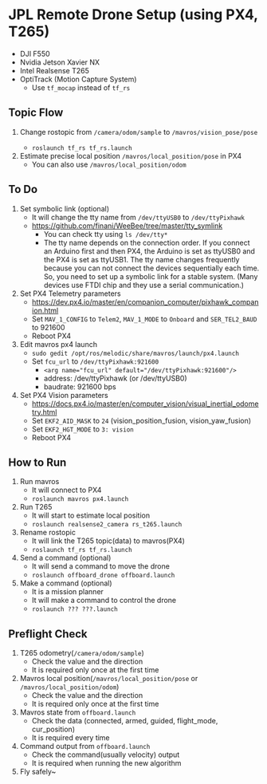 # JPL Remote Drone Setup (using PX4, T265)
- DJI F550
- Nvidia Jetson Xavier NX
- Intel Realsense T265
- OptiTrack (Motion Capture System)
  - Use ```tf_mocap``` instead of ```tf_rs```
 

## Topic Flow
1. Change rostopic from <T265> ```/camera/odom/sample``` to ```/mavros/vision_pose/pose```
    - ```roslaunch tf_rs tf_rs.launch```
3. Estimate precise local position ```/mavros/local_position/pose``` in PX4
    - You can also use ```/mavros/local_position/odom```


## To Do
1. Set symbolic link (optional)
    - It will change the tty name from ```/dev/ttyUSB0``` to ```/dev/ttyPixhawk```
    - https://github.com/finani/WeeBee/tree/master/tty_symlink
        - You can check tty using ```ls /dev/tty*```
        - The tty name depends on the connection order. If you connect an Arduino first and then PX4, the Arduino is set as ttyUSB0 and the PX4 is set as ttyUSB1. The tty name changes frequently because you can not connect the devices sequentially each time. So, you need to set up a symbolic link for a stable system. (Many devices use FTDI chip and they use a serial communication.)
2. Set PX4 Telemetry parameters
    - https://dev.px4.io/master/en/companion_computer/pixhawk_companion.html
    - Set ```MAV_1_CONFIG``` to ```Telem2```, ```MAV_1_MODE``` to ```Onboard``` and ```SER_TEL2_BAUD``` to 921600
    - Reboot PX4
3. Edit mavros px4 launch
    - ```sudo gedit /opt/ros/melodic/share/mavros/launch/px4.launch```
    - Set ```fcu_url``` to ```/dev/ttyPixhawk:921600```
        - ```<arg name="fcu_url" default="/dev/ttyPixhawk:921600"/>```
        - address: /dev/ttyPixhawk (or /dev/ttyUSB0)
        - baudrate: 921600 bps
4. Set PX4 Vision parameters
    - https://docs.px4.io/master/en/computer_vision/visual_inertial_odometry.html
    - Set ```EKF2_AID_MASK``` to ```24``` (vision_position_fusion, vision_yaw_fusion)
    - Set ```EKF2_HGT_MODE``` to ```3: vision```
    - Reboot PX4

## How to Run
1. Run mavros
    - It will connect to PX4
    - ```roslaunch mavros px4.launch```
2. Run T265
    - It will start to estimate local position
    - ```roslaunch realsense2_camera rs_t265.launch```
3. Rename rostopic
    - It will link the T265 topic(data) to mavros(PX4)
    - ```roslaunch tf_rs tf_rs.launch```
4. Send a command (optional)
    - It will send a command to move the drone
    - ```roslaunch offboard_drone offboard.launch```
5. Make a command (optional)
    - It is a mission planner
    - It will make a command to control the drone
    - ```roslaunch ??? ???.launch```


## Preflight Check
1. T265 odometry(```/camera/odom/sample```)
    - Check the value and the direction
    - It is required only once at the first time
2. Mavros local position(```/mavros/local_position/pose``` or ```/mavros/local_position/odom```)
    - Check the value and the direction
    - It is required only once at the first time
3. Mavros state from ```offboard.launch```
    - Check the data (connected, armed, guided, flight_mode, cur_position)
    - It is required every time
4. Command output from ```offboard.launch```
    - Check the command(usually velocity) output
    - It is required when running the new algorithm
5. Fly safely~
